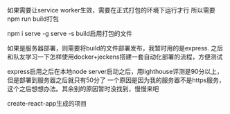 如果需要让service worker生效，需要在正式打包的环境下运行才行
所以需要
npm run build打包

npm i serve -g
serve -s build启用打包的文件

如果是服务器部署，则需要将build的文件部署发布，我暂时用的是express.
之后和队友学习一下怎样使用docker+jeckens搭建一套自动化部署的流程，方便测试

express启用之后在本地node server启动之后，用lighthouse评测是90分以上，但是部署到服务器之后就只有50分了
一个原因是因为我的服务器不是https服务，这个之后想想办法。其余别的原因暂时没找到，慢慢来吧

create-react-app生成的项目